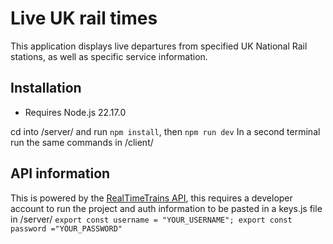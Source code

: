 # Live UK rail times 

This application displays live departures from specified UK National Rail stations, as well as specific service information.

## Installation
- Requires Node.js 22.17.0

cd into /server/ and run `npm install`, then `npm run dev`
In a second terminal run the same commands in /client/

## API information
This is powered by the [RealTimeTrains API](https://api.rtt.io/), this requires a developer account to run the project and auth information to be pasted in a keys.js file in /server/
`export const username = "YOUR_USERNAME";
export const password ="YOUR_PASSWORD"`

